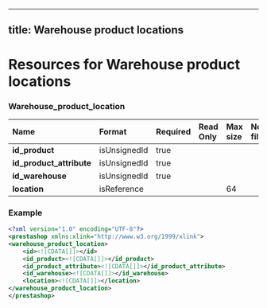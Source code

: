
---
title: Warehouse product locations
---

# Resources for Warehouse product locations


### Warehouse_product_location

|           Name           |    Format    | Required | Read Only | Max size | Not filterable | Description |
| :----------------------- | :----------- | :------- | :-------- | :------- | :------------- | :---------- |
| **id_product**           | isUnsignedId | true     |           |          |                |             |
| **id_product_attribute** | isUnsignedId | true     |           |          |                |             |
| **id_warehouse**         | isUnsignedId | true     |           |          |                |             |
| **location**             | isReference  |          |           | 64       |                |             |


### Example

```xml
<?xml version="1.0" encoding="UTF-8"?>
<prestashop xmlns:xlink="http://www.w3.org/1999/xlink">
<warehouse_product_location>
	<id><![CDATA[]]></id>
	<id_product><![CDATA[]]></id_product>
	<id_product_attribute><![CDATA[]]></id_product_attribute>
	<id_warehouse><![CDATA[]]></id_warehouse>
	<location><![CDATA[]]></location>
</warehouse_product_location>
</prestashop>

```

